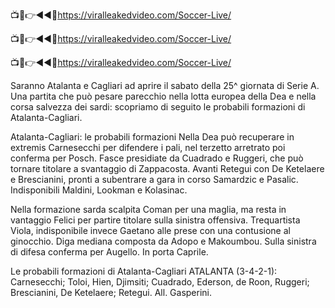 📺📱👉◄◄🔴https://viralleakedvideo.com/Soccer-Live/

📺📱👉◄◄🔴https://viralleakedvideo.com/Soccer-Live/

📺📱👉◄◄🔴https://viralleakedvideo.com/Soccer-Live/

Saranno Atalanta e Cagliari ad aprire il sabato della 25^ giornata di Serie A. Una partita che può pesare parecchio nella lotta europea della Dea e nella corsa salvezza dei sardi: scopriamo di seguito le probabili formazioni di Atalanta-Cagliari.

Atalanta-Cagliari: le probabili formazioni
Nella Dea può recuperare in extremis Carnesecchi per difendere i pali, nel terzetto arretrato poi conferma per Posch. Fasce presidiate da Cuadrado e Ruggeri, che può tornare titolare a svantaggio di Zappacosta. Avanti Retegui con De Ketelaere e Brescianini, pronti a subentrare a gara in corso Samardzic e Pasalic. Indisponibili Maldini, Lookman e Kolasinac. 

Nella formazione sarda scalpita Coman per una maglia, ma resta in vantaggio Felici per partire titolare sulla sinistra offensiva. Trequartista Viola, indisponibile invece Gaetano alle prese con una contusione al ginocchio. Diga mediana composta da Adopo e Makoumbou. Sulla sinistra di difesa conferma per Augello. In porta Caprile. 

Le probabili formazioni di Atalanta-Cagliari
ATALANTA (3-4-2-1): Carnesecchi; Toloi, Hien, Djimsiti; Cuadrado, Ederson, de Roon, Ruggeri; Brescianini, De Ketelaere; Retegui. All. Gasperini.


